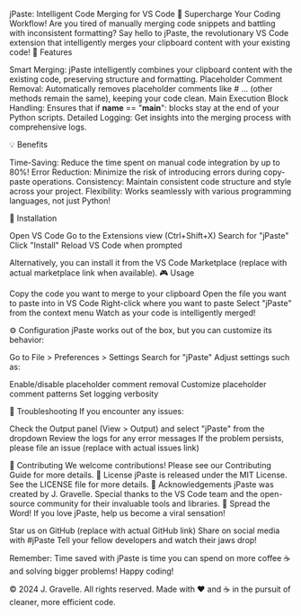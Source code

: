 jPaste: Intelligent Code Merging for VS Code
🚀 Supercharge Your Coding Workflow!
Are you tired of manually merging code snippets and battling with inconsistent formatting? Say hello to jPaste, the revolutionary VS Code extension that intelligently merges your clipboard content with your existing code!
🌟 Features

Smart Merging: jPaste intelligently combines your clipboard content with the existing code, preserving structure and formatting.
Placeholder Comment Removal: Automatically removes placeholder comments like # ... (other methods remain the same), keeping your code clean.
Main Execution Block Handling: Ensures that if __name__ == "__main__": blocks stay at the end of your Python scripts.
Detailed Logging: Get insights into the merging process with comprehensive logs.

💡 Benefits

Time-Saving: Reduce the time spent on manual code integration by up to 80%!
Error Reduction: Minimize the risk of introducing errors during copy-paste operations.
Consistency: Maintain consistent code structure and style across your project.
Flexibility: Works seamlessly with various programming languages, not just Python!

🔧 Installation

Open VS Code
Go to the Extensions view (Ctrl+Shift+X)
Search for "jPaste"
Click "Install"
Reload VS Code when prompted

Alternatively, you can install it from the VS Code Marketplace (replace with actual marketplace link when available).
🎮 Usage

Copy the code you want to merge to your clipboard
Open the file you want to paste into in VS Code
Right-click where you want to paste
Select "jPaste" from the context menu
Watch as your code is intelligently merged!

⚙️ Configuration
jPaste works out of the box, but you can customize its behavior:

Go to File > Preferences > Settings
Search for "jPaste"
Adjust settings such as:

Enable/disable placeholder comment removal
Customize placeholder comment patterns
Set logging verbosity



🐛 Troubleshooting
If you encounter any issues:

Check the Output panel (View > Output) and select "jPaste" from the dropdown
Review the logs for any error messages
If the problem persists, please file an issue (replace with actual issues link)

🤝 Contributing
We welcome contributions! Please see our Contributing Guide for more details.
📜 License
jPaste is released under the MIT License. See the LICENSE file for more details.
🙏 Acknowledgements
jPaste was created by J. Gravelle. Special thanks to the VS Code team and the open-source community for their invaluable tools and libraries.
🌟 Spread the Word!
If you love jPaste, help us become a viral sensation!

Star us on GitHub (replace with actual GitHub link)
Share on social media with #jPaste
Tell your fellow developers and watch their jaws drop!

Remember: Time saved with jPaste is time you can spend on more coffee ☕ and solving bigger problems! Happy coding!

© 2024 J. Gravelle. All rights reserved.
Made with ❤️ and ☕ in the pursuit of cleaner, more efficient code.